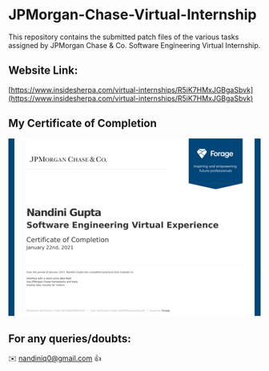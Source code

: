 # JPMorgan-Chase-Virtual-Internship

This repository contains the submitted patch files of the various tasks assigned by JPMorgan Chase &amp; Co. Software Engineering Virtual Internship.

## Website Link:

[https://www.insidesherpa.com/virtual-internships/R5iK7HMxJGBgaSbvk](https://www.insidesherpa.com/virtual-internships/R5iK7HMxJGBgaSbvk)

## My Certificate of Completion 

![](https://github.com/xthatonechicx/JPMorgan-Chase-Virtual-Internship/blob/master/JPMC-Virtual%20Internship.png)

## For any queries/doubts:

:envelope: nandiniq0@gmail.com :thumbsup:
